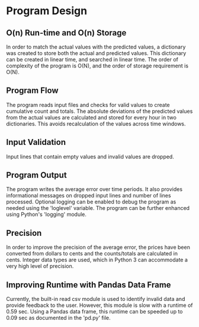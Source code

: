 # Program Design

## O(n) Run-time and O(n) Storage
In order to match the actual values with the predicted values, a dictionary was created to store both the actual and predicted values. This dictionary can be created in linear time, and searched in linear time.
The order of complexity of the program is O(N), and the order of storage requirement is O(N). 

## Program Flow
The program reads input files and checks for valid values to create cumulative count and totals. 
The absolute deviations of the predicted values from the actual values are calculated and stored for every hour in two dictionaries. This avoids recalculation of the values across time windows. 

## Input Validation
Input lines that contain empty values and invalid values are dropped. 

## Program Output
The program writes the average error over time periods. It also provides informational messages on dropped input lines and number of lines processed. Optional logging can be enabled to debug the program as needed using the 'loglevel' variable. The program can be further enhanced using Python's 'logging' module.

## Precision
In order to improve the precision of the average error, the prices have been converted from dollars to cents and the counts/totals are calculated in cents. Integer data types are used, which in Python 3 can accommodate a very high level of precision.

## Improving Runtime with Pandas Data Frame
Currently, the built-in read csv module is used to identify invalid data and provide feedback to the user. However, this module is slow with a runtime of 0.59 sec. Using a Pandas data frame, this runtime can be speeded up to 0.09 sec as documented in the 'pd.py' file.